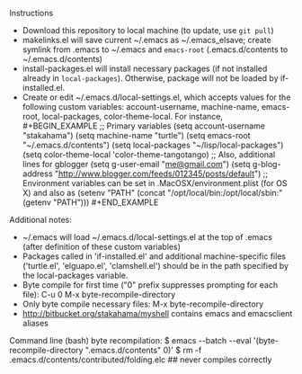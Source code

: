 Instructions
- Download this repository to local machine (to update, use `git pull`)
- makelinks.el will save current ~/.emacs as ~/.emacs_elsave; create symlink from .emacs to ~/.emacs and `emacs-root` (.emacs.d/contents to ~/.emacs.d/contents)
- install-packages.el will install necessary packages (if not installed already in `local-packages`). Otherwise, package will not be loaded by if-installed.el.
- Create or edit ~/.emacs.d/local-settings.el, which accepts values
   for the following custom variables: account-username, machine-name,
   emacs-root, local-packages, color-theme-local. For instance,
#+BEGIN_EXAMPLE
;; Primary variables
    (setq account-username "stakahama")
    (setq machine-name "turtle")
    (setq emacs-root "~/.emacs.d/contents")
    (setq local-packages "~/lisp/local-packages")
    (setq color-theme-local 'color-theme-tangotango)
;; Also, additional lines for gblogger
    (setq g-user-email "me@gmail.com")
    (setq g-blog-address "http://www.blogger.com/feeds/012345/posts/default")
;; Environment variables can be set in .MacOSX/environment.plist (for OS X) and also as
    (setenv "PATH" (concat "/opt/local/bin:/opt/local/sbin:" (getenv "PATH")))
#+END_EXAMPLE

Additional notes:
- ~/.emacs will load ~/.emacs.d/local-settings.el at the top of .emacs
  (after definition of these custom variables)
- Packages called in 'if-installed.el' and additional machine-specific
  files ('turtle.el', 'elguapo.el', 'clamshell.el') should be in the
  path specified by the local-packages variable.
- Byte compile for first time ("0" prefix suppresses prompting for each file):
    C-u 0 M-x byte-recompile-directory
- Only byte compile necessary files:
    M-x byte-recompile-directory
- http://bitbucket.org/stakahama/myshell contains emacs and emacsclient aliases

Command line (bash) byte recompilation:
$ emacs --batch --eval '(byte-recompile-directory ".emacs.d/contents" 0)'
$ rm -f .emacs.d/contents/contributed/folding.elc ## never compiles correctly
